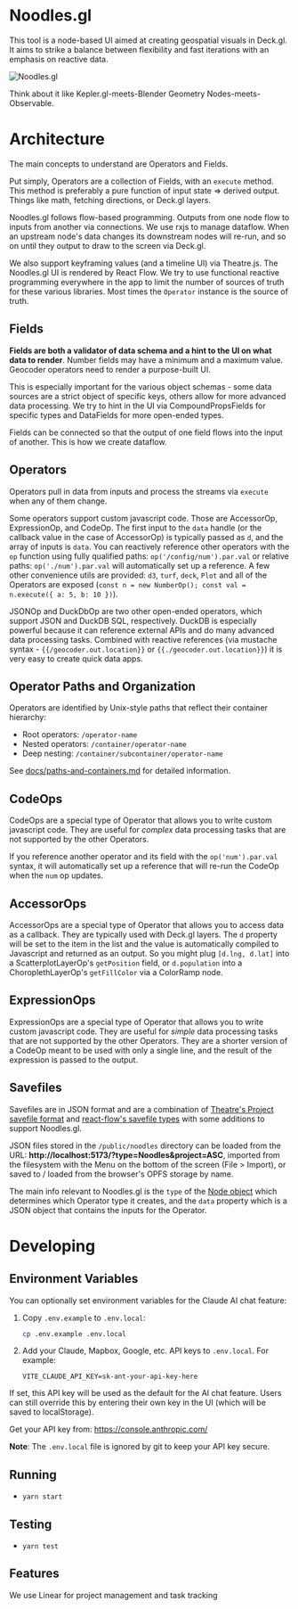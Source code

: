 # Noodles.gl

This tool is a node-based UI aimed at creating geospatial visuals in Deck.gl. It aims to strike a balance between flexibility and fast iterations with an emphasis on reactive data.

![Noodles.gl](../../website/static/img/noodles.png)

Think about it like Kepler.gl-meets-Blender Geometry Nodes-meets-Observable.

# Architecture

The main concepts to understand are Operators and Fields.

Put simply, Operators are a collection of Fields, with an `execute` method. This method is preferably a pure function of input state => derived output. Things like math, fetching directions, or Deck.gl layers.

Noodles.gl follows flow-based programming. Outputs from one node flow to inputs from another via connections. We use rxjs to manage dataflow. When an upstream node's data changes its downstream nodes will re-run, and so on until they output to draw to the screen via Deck.gl.

We also support keyframing values (and a timeline UI) via Theatre.js. The Noodles.gl UI is rendered by React Flow. We try to use functional reactive programming everywhere in the app to limit the number of sources of truth for these various libraries. Most times the `Operator` instance is the source of truth.

## Fields

**Fields are both a validator of data schema and a hint to the UI on what data to render**. Number fields may have a minimum and a maximum value. Geocoder operators need to render a purpose-built UI.

This is especially important for the various object schemas - some data sources are a strict object of specific keys, others allow for more advanced data processing. We try to hint in the UI via CompoundPropsFields for specific types and DataFields for more open-ended types.

Fields can be connected so that the output of one field flows into the input of another. This is how we create dataflow.

## Operators

Operators pull in data from inputs and process the streams via `execute` when any of them change.

Some operators support custom javascript code. Those are AccessorOp, ExpressionOp, and CodeOp. The first input to the `data` handle (or the callback value in the case of AccessorOp) is typically passed as `d`, and the array of inputs is `data`. You can reactively reference other operators with the `op` function using fully qualified paths: `op('/config/num').par.val` or relative paths: `op('./num').par.val` will automatically set up a reference. A few other convenience utils are provided: `d3`, `turf`, `deck`, `Plot` and all of the Operators are exposed (`const n = new NumberOp(); const val = n.execute({ a: 5, b: 10 })`).

JSONOp and DuckDbOp are two other open-ended operators, which support JSON and DuckDB SQL, respectively. DuckDB is especially powerful because it can reference external APIs and do many advanced data processing tasks. Combined with reactive references (via mustache syntax - `{{/geocoder.out.location}}` or `{{./geocoder.out.location}}`) it is very easy to create quick data apps.

## Operator Paths and Organization

Operators are identified by Unix-style paths that reflect their container hierarchy:
- Root operators: `/operator-name`
- Nested operators: `/container/operator-name`
- Deep nesting: `/container/subcontainer/operator-name`

See [docs/paths-and-containers.md](docs/paths-and-containers.md) for detailed information.

## CodeOps

CodeOps are a special type of Operator that allows you to write custom javascript code. They are useful for *complex* data processing tasks that are not supported by the other Operators.

If you reference another operator and its field with the `op('num').par.val` syntax, it will automatically set up a reference that will re-run the CodeOp when the `num` op updates.

## AccessorOps

AccessorOps are a special type of Operator that allows you to access data as a callback. They are typically used with Deck.gl layers. The `d` property will be set to the item in the list and the value is automatically compiled to Javascript and returned as an output. So you might plug `[d.lng, d.lat]` into a ScatterplotLayerOp's `getPosition` field, or `d.population` into a ChoroplethLayerOp's `getFillColor` via a ColorRamp node.

## ExpressionOps

ExpressionOps are a special type of Operator that allows you to write custom javascript code. They are useful for *simple* data processing tasks that are not supported by the other Operators. They are a shorter version of a CodeOp meant to be used with only a single line, and the result of the expression is passed to the output.


## Savefiles

Savefiles are in JSON format and are a combination of [Theatre's Project savefile format](https://www.theatrejs.com/docs/latest/manual/projects) and [react-flow's savefile types](https://reactflow.dev/api-reference/types/react-flow-json-object) with some additions to support Noodles.gl.

JSON files stored in the `/public/noodles` directory can be loaded from the URL: **http://localhost:5173/?type=Noodles&project=ASC**, imported from the filesystem with the Menu on the bottom of the screen (File > Import), or saved to / loaded from the browser's OPFS storage by name.

The main info relevant to Noodles.gl is the `type` of the [Node object](https://reactflow.dev/api-reference/types/node) which determines which Operator type it creates, and the `data` property which is a JSON object that contains the inputs for the Operator.

# Developing

## Environment Variables

You can optionally set environment variables for the Claude AI chat feature:

1. Copy `.env.example` to `.env.local`:
   ```bash
   cp .env.example .env.local
   ```

2. Add your Claude, Mapbox, Google, etc. API keys to `.env.local`. For example:
   ```
   VITE_CLAUDE_API_KEY=sk-ant-your-api-key-here
   ```

If set, this API key will be used as the default for the AI chat feature. Users can still override this by entering their own key in the UI (which will be saved to localStorage).

Get your API key from: https://console.anthropic.com/

**Note**: The `.env.local` file is ignored by git to keep your API key secure.

## Running
* `yarn start`

## Testing
* `yarn test`

## Features
We use Linear for project management and task tracking
